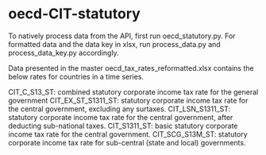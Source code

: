 # oecd-CIT-statutory

To natively process data from the API, first run oecd_statutory.py. For formatted data and the data key in xlsx, run process_data.py and process_data_key.py accordingly.

Data presented in the master oecd_tax_rates_reformatted.xlsx contains the below rates for countries in a time series. 

CIT_C_S13_ST: combined statutory corporate income tax rate for the general government
CIT_EX_ST_S1311_ST: statutory corporate income tax rate for the central government, excluding any surtaxes.
CIT_LSN_S1311_ST: statutory corporate income tax rate for the central government, after deducting sub-national taxes.
CIT_S1311_ST: basic statutory corporate income tax rate for the central government.
CIT_SCG_S13M_ST: statutory corporate income tax rate for sub-central (state and local) governments.
